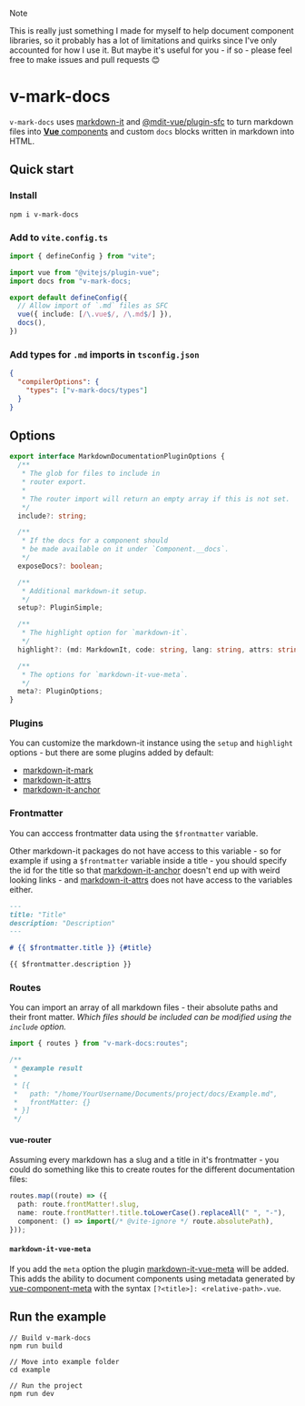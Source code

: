 > [!NOTE]
> This is really just something I made for myself to help document component libraries, so it probably has a lot of limitations and quirks since I've only accounted for how I use it. But maybe it's useful for you - if so - please feel free to make issues and pull requests 😊

# v-mark-docs

`v-mark-docs` uses [markdown-it](https://github.com/markdown-it/markdown-it) and [@mdit-vue/plugin-sfc](https://github.com/mdit-vue/mdit-vue/tree/main/packages/plugin-sfc) to turn markdown files into [**Vue** components](https://vuejs.org/guide/scaling-up/sfc.html) and custom `docs` blocks written in markdown into HTML.

## Quick start

### Install

```
npm i v-mark-docs
```

### Add to `vite.config.ts`

```ts
import { defineConfig } from "vite";

import vue from "@vitejs/plugin-vue";
import docs from "v-mark-docs;

export default defineConfig({
  // Allow import of `.md` files as SFC
  vue({ include: [/\.vue$/, /\.md$/] }),
  docs(),
})
```

### Add types for `.md` imports in `tsconfig.json`

```json
{
  "compilerOptions": {
    "types": ["v-mark-docs/types"]
  }
}
```

## Options

```ts
export interface MarkdownDocumentationPluginOptions {
  /**
   * The glob for files to include in
   * router export.
   *
   * The router import will return an empty array if this is not set.
   */
  include?: string;

  /**
   * If the docs for a component should
   * be made available on it under `Component.__docs`.
   */
  exposeDocs?: boolean;

  /**
   * Additional markdown-it setup.
   */
  setup?: PluginSimple;

  /**
   * The highlight option for `markdown-it`.
   */
  highlight?: (md: MarkdownIt, code: string, lang: string, attrs: string) => string;

  /**
   * The options for `markdown-it-vue-meta`.
   */
  meta?: PluginOptions;
}
```

### Plugins

You can customize the markdown-it instance using the `setup` and `highlight` options - but there are some plugins added by default:

- [markdown-it-mark](https://github.com/markdown-it/markdown-it-mark)
- [markdown-it-attrs](https://github.com/arve0/markdown-it-attrs)
- [markdown-it-anchor](https://github.com/valeriangalliat/markdown-it-anchor?tab=readme-ov-file#header-link)

### Frontmatter

You can acccess frontmatter data using the `$frontmatter` variable.

Other markdown-it packages do not have access to this variable - so for example if using a `$frontmatter` variable inside a title - you should specify the id for the title so that [markdown-it-anchor](https://github.com/valeriangalliat/markdown-it-anchor) doesn't end up with weird looking links - and [markdown-it-attrs](https://github.com/arve0/markdown-it-attrs) does not have access to the variables either.

```md
---
title: "Title"
description: "Description"
---

# {{ $frontmatter.title }} {#title}

{{ $frontmatter.description }}
```

### Routes

You can import an array of all markdown files - their absolute paths and their front matter. _Which files should be included can be modified using the `include` option._

```ts
import { routes } from "v-mark-docs:routes";

/**
 * @example result
 *
 * [{
 *   path: "/home/YourUsername/Documents/project/docs/Example.md",
 *   frontMatter: {}
 * }]
 */
```

#### vue-router

Assuming every markdown has a slug and a title in it's frontmatter - you could do something like this to create routes for the different documentation files:

```ts
routes.map((route) => ({
  path: route.frontMatter!.slug,
  name: route.frontMatter!.title.toLowerCase().replaceAll(" ", "-"),
  component: () => import(/* @vite-ignore */ route.absolutePath),
}));
```

#### `markdown-it-vue-meta`

If you add the `meta` option the plugin [markdown-it-vue-meta](https://github.com/sq11y/markdown-it-vue-meta) will be added. This adds the ability to document components using metadata generated by [vue-component-meta](https://www.npmjs.com/package/vue-component-meta) with the syntax `[?<title>]: <relative-path>.vue`.

## Run the example

```
// Build v-mark-docs
npm run build

// Move into example folder
cd example

// Run the project
npm run dev
```
